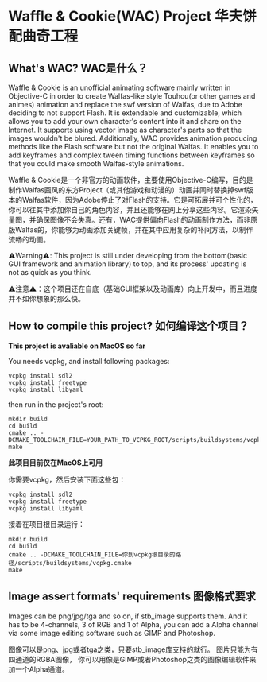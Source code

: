 # Waffle & Cookie(WAC) Project 华夫饼配曲奇工程
## What's WAC? WAC是什么？
Waffle & Cookie is an unofficial animating software mainly written in Objective-C in order to create Walfas-like style Touhou(or other games and animes) animation and replace the swf version of Walfas, due to Adobe deciding to not support Flash. It is extendable and customizable, which allows you to add your own character's content into it and share on the Internet. It supports using vector image as character's parts so that the images wouldn't be blured. Additionally, WAC provides animation producing methods like the Flash software but not the original Walfas. It enables you to add keyframes and complex tween timing functions between keyframes so that you could make smooth Walfas-style animations.

Waffle & Cookie是一个非官方的动画软件，主要使用Objective-C编写，目的是制作Walfas画风的东方Project（或其他游戏和动漫的）动画并同时替换掉swf版本的Walfas软件，因为Adobe停止了对Flash的支持。它是可拓展并可个性化的，你可以往其中添加你自己的角色内容，并且还能够在网上分享这些内容。它渲染矢量图，并确保图像不会失真。还有，WAC提供偏向Flash的动画制作方法，而非原版Walfas的，你能够为动画添加关键帧，并在其中应用复杂的补间方法，以制作流畅的动画。

⚠️Warning⚠️: This project is still under developing from the bottom(basic GUI framework and animation library) to top, and its process' updating is not as quick as you think.

⚠️注意⚠️：这个项目还在自底（基础GUI框架以及动画库）向上开发中，而且进度并不如你想象的那么快。

## How to compile this project? 如何编译这个项目？
**This project is avaliable on MacOS so far**

You needs vcpkg, and install following packages:
```
vcpkg install sdl2
vcpkg install freetype
vcpkg install libyaml
```
<!--Then if you're using MS Windows, you also have to install GNUStep.-->
then run in the project's root:
```
mkdir build
cd build
cmake .. -DCMAKE_TOOLCHAIN_FILE=YOUR_PATH_TO_VCPKG_ROOT/scripts/buildsystems/vcpkg.cmake
make
```

**此项目目前仅在MacOS上可用**

你需要vcpkg，然后安装下面这些包：
```
vcpkg install sdl2
vcpkg install freetype
vcpkg install libyaml
```
<!--Then if you're using MS Windows, you also have to install GNUStep.-->
接着在项目根目录运行：
```
mkdir build
cd build
cmake .. -DCMAKE_TOOLCHAIN_FILE=你到vcpkg根目录的路径/scripts/buildsystems/vcpkg.cmake
make
```
## Image assert formats' requirements 图像格式要求
Images can be png/jpg/tga and so on, if stb_image supports them.
And it has to be 4-channels, 3 of RGB and 1 of Alpha, you can add a
Alpha channel via some image editing software such as GIMP and Photoshop.

图像可以是png、jpg或者tga之类，只要stb_image库支持的就行。
图片只能为有四通道的RGBA图像，
你可以用像是GIMP或者Photoshop之类的图像编辑软件来加一个Alpha通道。
